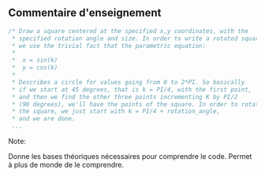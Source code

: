 ## Commentaire d'enseignement <i class="fas fa-meh placeholder"></i>

``` C
/* Draw a square centered at the specified x,y coordinates, with the
 * specified rotation angle and size. In order to write a rotated square,
 * we use the trivial fact that the parametric equation:
 *
 *  x = sin(k)
 *  y = cos(k)
 *
 * Describes a circle for values going from 0 to 2*PI. So basically
 * if we start at 45 degrees, that is k = PI/4, with the first point,
 * and then we find the other three points incrementing K by PI/2
 * (90 degrees), we'll have the points of the square. In order to rotate
 * the square, we just start with k = PI/4 + rotation_angle,
 * and we are done.
 ...
```

Note:

Donne les bases théoriques nécessaires pour comprendre le code.
Permet à plus de monde de le comprendre.

